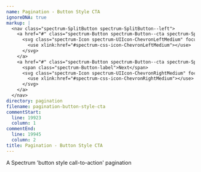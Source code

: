 ```yaml
---
name: Pagination - Button Style CTA
ignoreDNA: true
markup: |
  <nav class="spectrum-SplitButton spectrum-SplitButton--left">
    <a href="#" class="spectrum-Button spectrum-Button--cta spectrum-SplitButton-trigger">
      <svg class="spectrum-Icon spectrum-UIIcon-ChevronLeftMedium" focusable="false" aria-hidden="true" aria-label="ChevronLeft">
        <use xlink:href="#spectrum-css-icon-ChevronLeftMedium"></use>
      </svg>
    </a>
    <a href="#" class="spectrum-Button spectrum-Button--cta spectrum-SplitButton-action">
      <span class="spectrum-Button-label">Next</span>
      <svg class="spectrum-Icon spectrum-UIIcon-ChevronRightMedium" focusable="false" aria-hidden="true" aria-label="ChevronLeft">
        <use xlink:href="#spectrum-css-icon-ChevronRightMedium"></use>
      </svg>
    </a>
  </nav>
directory: pagination
filename: pagination-button-style-cta
commentStart:
  line: 19923
  column: 1
commentEnd:
  line: 19945
  column: 2
title: Pagination - Button Style CTA
---
```

A Spectrum 'button style call-to-action' pagination